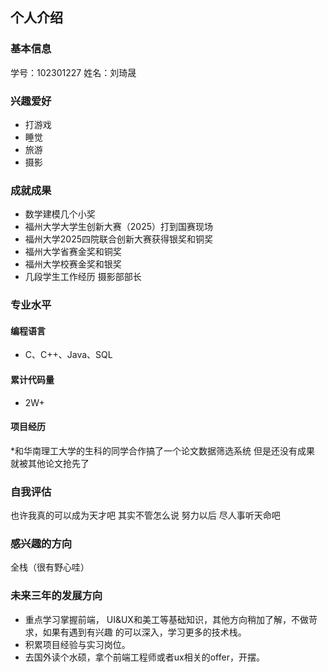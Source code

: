 ## 个人介绍
### 基本信息
学号：102301227
姓名：刘琦晟
### 兴趣爱好
* 打游戏
* 睡觉
* 旅游
* 摄影

### 成就成果
* 数学建模几个小奖
* 福州大学大学生创新大赛（2025）打到国赛现场
* 福州大学2025四院联合创新大赛获得银奖和铜奖
* 福州大学省赛金奖和铜奖
* 福州大学校赛金奖和银奖
* 几段学生工作经历 摄影部部长

### 专业水平
#### 编程语言
* C、C++、Java、SQL
#### 累计代码量
* 2W+
#### 项目经历
*和华南理工大学的生科的同学合作搞了一个论文数据筛选系统 但是还没有成果 就被其他论文抢先了

### 自我评估

也许我真的可以成为天才吧 其实不管怎么说 努力以后 尽人事听天命吧


### 感兴趣的方向

全栈（很有野心哇）


### 未来三年的发展方向

* 重点学习掌握前端， UI&UX和美工等基础知识，其他方向稍加了解，不做苛求，如果有遇到有兴趣
的可以深入，学习更多的技术栈。
* 积累项目经验与实习岗位。
* 去国外读个水硕，拿个前端工程师或者ux相关的offer，开摆。
